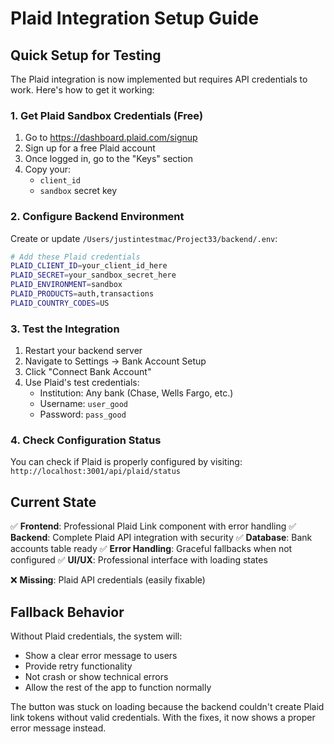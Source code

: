 # Plaid Integration Setup Guide

## Quick Setup for Testing

The Plaid integration is now implemented but requires API credentials to work. Here's how to get it working:

### 1. Get Plaid Sandbox Credentials (Free)

1. Go to https://dashboard.plaid.com/signup
2. Sign up for a free Plaid account
3. Once logged in, go to the "Keys" section
4. Copy your:
   - `client_id`
   - `sandbox` secret key

### 2. Configure Backend Environment

Create or update `/Users/justintestmac/Project33/backend/.env`:

```bash
# Add these Plaid credentials
PLAID_CLIENT_ID=your_client_id_here
PLAID_SECRET=your_sandbox_secret_here
PLAID_ENVIRONMENT=sandbox
PLAID_PRODUCTS=auth,transactions
PLAID_COUNTRY_CODES=US
```

### 3. Test the Integration

1. Restart your backend server
2. Navigate to Settings -> Bank Account Setup
3. Click "Connect Bank Account"
4. Use Plaid's test credentials:
   - Institution: Any bank (Chase, Wells Fargo, etc.)
   - Username: `user_good`
   - Password: `pass_good`

### 4. Check Configuration Status

You can check if Plaid is properly configured by visiting:
`http://localhost:3001/api/plaid/status`

## Current State

✅ **Frontend**: Professional Plaid Link component with error handling
✅ **Backend**: Complete Plaid API integration with security
✅ **Database**: Bank accounts table ready
✅ **Error Handling**: Graceful fallbacks when not configured
✅ **UI/UX**: Professional interface with loading states

❌ **Missing**: Plaid API credentials (easily fixable)

## Fallback Behavior

Without Plaid credentials, the system will:
- Show a clear error message to users
- Provide retry functionality
- Not crash or show technical errors
- Allow the rest of the app to function normally

The button was stuck on loading because the backend couldn't create Plaid link tokens without valid credentials. With the fixes, it now shows a proper error message instead.